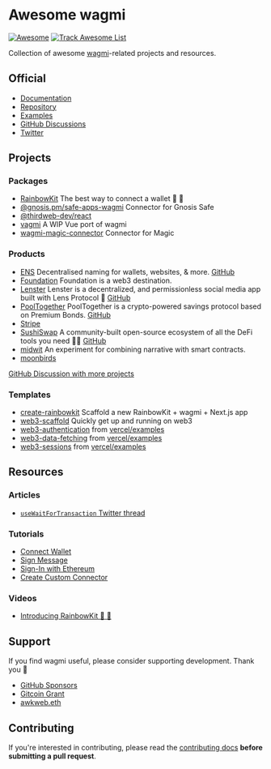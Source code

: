 # Awesome wagmi

[![Awesome](https://awesome.re/badge.svg)](https://awesome.re)
[![Track Awesome List](https://www.trackawesomelist.com/badge.svg)](https://www.trackawesomelist.com/tmm/awesome-wagmi)

Collection of awesome [wagmi](https://github.com/tmm/wagmi)-related projects and resources.

## Official

- [Documentation](https://wagmi.sh)
- [Repository](https://github.com/tmm/wagmi)
- [Examples](https://github.com/tmm/wagmi/tree/main/examples)
- [GitHub Discussions](https://github.com/tmm/wagmi/discussions)
- [Twitter](https://twitter.com/wagmi_sh)

## Projects

### Packages

- [RainbowKit](https://github.com/rainbow-me/rainbowkit) The best way to connect a wallet 🌈 🧰
- [@gnosis.pm/safe-apps-wagmi](https://github.com/safe-global/safe-apps-sdk/tree/master/packages/safe-apps-wagmi) Connector for Gnosis Safe
- [@thirdweb-dev/react](https://github.com/thirdweb-dev/react)
- [vagmi](https://vagmi.vercel.app) A WIP Vue port of wagmi
- [wagmi-magic-connector](https://github.com/EveripediaNetwork/wagmi-magic-connector) Connector for Magic

### Products

- [ENS](https://ens.domains) Decentralised naming for wallets, websites, & more. [GitHub](https://github.com/ensdomains/ens-app-v3)
- [Foundation](https://foundation.app) Foundation is a web3 destination.
- [Lenster](https://lenster.xyz) Lenster is a decentralized, and permissionless social media app built with Lens Protocol 🌿 [GitHub](https://github.com/lensterxyz/lenster)
- [PoolTogether](https://pooltogether.com) PoolTogether is a crypto-powered savings protocol based on Premium Bonds. [GitHub](https://github.com/pooltogether/wallet-connection)
- [Stripe](https://stripe.com)
- [SushiSwap](https://sushi.com) A community-built open-source ecosystem of all the DeFi tools you need 🍣🔱 [GitHub](https://github.com/sushiswap/sushiswap)
- [midwit](https://midwit.vercel.app) An experiment for combining narrative with smart contracts.
- [moonbirds](https://www.moonbirds.xyz)

[GitHub Discussion with more projects ](https://github.com/tmm/wagmi/discussions/201)

### Templates

- [create-rainbowkit](https://github.com/rainbow-me/rainbowkit/tree/main/packages/create-rainbowkit) Scaffold a new RainbowKit + wagmi + Next.js app
- [web3-scaffold](https://github.com/holic/web3-scaffold) Quickly get up and running on web3
- [web3-authentication](https://github.com/vercel/examples/tree/main/solutions/web3-authentication) from [vercel/examples](https://github.com/vercel/examples)
- [web3-data-fetching](https://github.com/vercel/examples/tree/main/solutions/web3-data-fetching) from [vercel/examples](https://github.com/vercel/examples)
- [web3-sessions](https://github.com/vercel/examples/tree/main/solutions/web3-sessions) from [vercel/examples](https://github.com/vercel/examples)

## Resources

### Articles

- [`useWaitForTransaction` Twitter thread](https://twitter.com/peduarte/status/1527299439009726466)

### Tutorials

- [Connect Wallet](https://wagmi.sh/examples/connect-wallet)
- [Sign Message](https://wagmi.sh/examples/sign-message)
- [Sign-In with Ethereum](https://wagmi.sh/examples/sign-in-with-ethereum)
- [Create Custom Connector](https://wagmi.sh/examples/custom-connector)

### Videos

- [Introducing RainbowKit 🌈 🧰](https://www.youtube.com/watch?v=5dcjg6c5UG4)

## Support

If you find wagmi useful, please consider supporting development. Thank you 🙏

- [GitHub Sponsors](https://github.com/sponsors/tmm?metadata_campaign=gh_readme_support)
- [Gitcoin Grant](https://gitcoin.co/grants/4493/wagmi-react-hooks-library-for-ethereum)
- [awkweb.eth](https://etherscan.io/enslookup-search?search=awkweb.eth)


## Contributing

If you're interested in contributing, please read the [contributing docs](/.github/CONTRIBUTING.md) **before submitting a pull request**.
